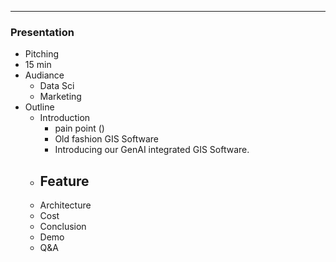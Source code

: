 ___
### Presentation
- Pitching
- 15 min
- Audiance
	- Data Sci
	- Marketing
- Outline
	- Introduction
		- pain point ()
		- Old fashion GIS Software
		- Introducing our GenAI integrated GIS Software.
	- Feature
		- 
	- Architecture
	- Cost
	- Conclusion
	- Demo
	- Q&A